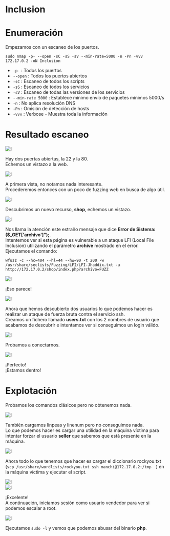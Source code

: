 # Inclusion

# Enumeración

Empezamos con un escaneo de los puertos.

`sudo nmap -p- --open -sC -sS -sV --min-rate=5000 -n -Pn -vvv 172.17.0.2 -oN Inclusion`  

- `-p-` : Todos los puertos
- `--open` : Todos los puertos abiertos
- `-sC` : Escaneo de todos los scripts
- `-sS` : Escaneo de todos los servicios
- `-sV` : Escaneo de todas las versiones de los servicios
- `--min-rate 5000` : Establece mínimo envío de paquetes mínimos 5000/s
- `-n` : No aplica resolución DNS
- `-Pn` : Omisión de detección de hosts
- `-vvv` : Verbose - Muestra toda la información

# Resultado escaneo  

![I](https://github.com/giustiand/DockerLabs-Writeups/blob/main/Medio/images/Domain/I_1.png)

Hay dos puertas abiertas, la 22 y la 80.  
Echemos un vistazo a la web.  

![I](https://github.com/giustiand/DockerLabs-Writeups/blob/main/Medio/images/Domain/I_2.png)

A primera vista, no notamos nada interesante.  
Procederemos entonces con un poco de fuzzing web en busca de algo útil.  

![I](https://github.com/giustiand/DockerLabs-Writeups/blob/main/Medio/images/Domain/I_3.png)

Descubrimos un nuevo recurso, **shop**, echemos un vistazo.  

![I](https://github.com/giustiand/DockerLabs-Writeups/blob/main/Medio/images/Domain/I_4.png)  

Nos llama la atención este estraño mensaje que dice **Error de Sistema: ($_GET['archivo']");**.  
Intentemos ver si esta página es vulnerable a un ataque LFI (Local File Inclusion) utilizando el parámetro **archive** mostrado en el error.  
Ejecutamos el comando:  

`wfuzz -c --hc=404 --hl=44 --hw=90 -t 200 -w /usr/share/seclists/Fuzzing/LFI/LFI-Jhaddix.txt -u http://172.17.0.2/shop/index.php?archivo=FUZZ`  

![I](https://github.com/giustiand/DockerLabs-Writeups/blob/main/Medio/images/Domain/I_5.png)   

¡Eso parece!  

![I](https://github.com/giustiand/DockerLabs-Writeups/blob/main/Medio/images/Domain/I_6.png)   

Ahora que hemos descubierto dos usuarios lo que podemos hacer es realizar un ataque de fuerza bruta contra el servicio ssh.  
Creamos un fichero llamado **users.txt** con los 2 nombres de usuario que acabamos de descubrir e intentamos ver si conseguimos un login válido.  

![I](https://github.com/giustiand/DockerLabs-Writeups/blob/main/Medio/images/Domain/I_7.png)   

Probamos a conectarnos.  

![I](https://github.com/giustiand/DockerLabs-Writeups/blob/main/Medio/images/Domain/I_8.png)   

¡Perfecto!  
¡Estamos dentro!  

# Explotación  

Probamos los comandos clásicos pero no obtenemos nada.  

![I](https://github.com/giustiand/DockerLabs-Writeups/blob/main/Medio/images/Domain/I_9.png)  

También cargamos linpeas y linenum pero no conseguimos nada.  
Lo que podemos hacer es cargar una utilidad en la máquina víctima para intentar forzar el usuario **seller** que sabemos que está presente en la máquina.  

![I](https://github.com/giustiand/DockerLabs-Writeups/blob/main/Medio/images/Domain/I_10.png)  

Ahora todo lo que tenemos que hacer es cargar el diccionario rockyou.txt (`scp /usr/share/wordlists/rockyou.txt ssh manchi@172.17.0.2:/tmp 
`) en la máquina víctima y ejecutar el script.   

![I](https://github.com/giustiand/DockerLabs-Writeups/blob/main/Medio/images/Domain/I_11.png)  
![I](https://github.com/giustiand/DockerLabs-Writeups/blob/main/Medio/images/Domain/I_12.png)  

¡Excelente!  
A continuación, iniciamos sesión como usuario vendedor para ver si podemos escalar a root.  

![I](https://github.com/giustiand/DockerLabs-Writeups/blob/main/Medio/images/Domain/I_13.png)    

Ejecutamos `sudo -l` y vemos que podemos abusar del binario **php**.  











